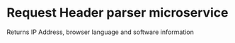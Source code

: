 # Request Header parser microservice
Returns IP Address, browser language and software information 
